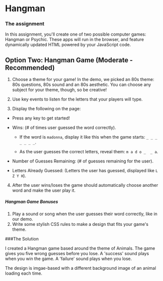 # Hangman



### The assignment
In this assignment, you'll create one of two possible computer games: Hangman or Psychic. These apps will run in the browser, and feature dynamically updated HTML powered by your JavaScript code.


## Option Two: Hangman Game (Moderate - Recommended)


1. Choose a theme for your game! In the demo, we picked an 80s theme: 80s questions, 80s sound and an 80s aesthetic. You can choose any subject for your theme, though, so be creative!

2. Use key events to listen for the letters that your players will type.

3. Display the following on the page:

  * Press any key to get started!

  * Wins: (# of times user guessed the word correctly).

    * If the word is `madonna`, display it like this when the game starts: `_ _ _ _ _ _ _`.

    * As the user guesses the correct letters, reveal them: `m a d o _  _ a`.

  * Number of Guesses Remaining: (# of guesses remaining for the user).

  * Letters Already Guessed: (Letters the user has guessed, displayed like `L Z Y H`).

4. After the user wins/loses the game should automatically choose another word and make the user play it.

##### Hangman Game Bonuses

1. Play a sound or song when the user guesses their word correctly, like in our demo.
2. Write some stylish CSS rules to make a design that fits your game's theme.

###The Solution

I created a Hangman game based around the theme of Animals. The game gives you five wrong guesses before you lose. A 'success' sound plays when you win the game. A 'failure' sound plays when you lose.

The design is imgae-based with a different background image of an animal loading each time. 

